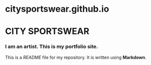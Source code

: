 # citysportswear.github.io

# CITY SPORTSWEAR

### I am an artist. This is my portfolio site.

This is a *README* file for my repository. It is written using **Markdown**.
